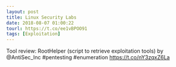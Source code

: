 ```yaml
---
layout: post
title: Linux Security Labs
date: 2018-08-07 01:00:22
tourl: https://t.co/ee1vBPOO91
tags: [Exploitation]
---
```

Tool review: RootHelper (script to retrieve exploitation tools) by @AntiSec_Inc #pentesting #enumeration https://t.co/nY3zqxZ6La